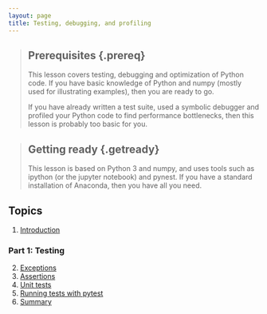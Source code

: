 ```yaml
---
layout: page
title: Testing, debugging, and profiling
---
```


> ## Prerequisites {.prereq}
>
> This lesson covers testing, debugging and optimization of Python code.
> If you have basic knowledge of Python and numpy (mostly used for
> illustrating examples), then you are ready to go.
>
> If you have already written a test suite, used a symbolic debugger and
> profiled your Python code to find performance bottlenecks, then this
> lesson is probably too basic for you.

> ## Getting ready {.getready}
>
> This lesson is based on Python 3 and numpy, and uses tools such as ipython (or the jupyter notebook) and pynest. If you have a standard installation of Anaconda, then you have all you need.


## Topics

1.  [Introduction](00-introduction.html)

### Part 1: Testing
2.  [Exceptions](01-testing-exceptions.html)
3.  [Assertions](02-testing-assertions.html)
4.  [Unit tests](03-testing-units.html)
5.  [Running tests with pytest](04-testing-pytest.html)
6.  [Summary](05-testing-summary.html)
